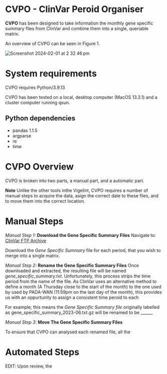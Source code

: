<h1> CVPO - ClinVar Peroid Organiser </h1>

**CVPO** has been designed to take information the monthly gene specific summary files from ClinVar and combine them into a single, queriable matrix. 

An overview of CVPO can be seen in Figure 1.

![Screenshot 2024-02-01 at 2 32 46 pm](https://github.com/MedicalGenomicsLab/Vigelint/assets/15273099/bea6aed6-4184-4972-8674-8e8f0550d4fd)

# System requirements
CVPO requires Python/3.9.13

CVPO has been tested on a local, desktop computer (MacOS 13.3.1) and a cluster computer running qsun.

## Python dependencies
- pandas 1.1.5
- argparse
- re
- time


# CVPO Overview 

CVPO is broken into two parts, a manual part, and a automatic part.

**Note** Unlike the other tools inthe Vigelint, CVPO requires a number of manual steps to acquire the data, asign the correct date to these files, and to move them into the correct location. 

# Manual Steps

_Manual Step 1:_ **Download the Gene Specific Summary Files**
Navigate to:
  [ClinVar FTP Archive](https://ftp.ncbi.nlm.nih.gov/pub/clinvar/tab_delimited/archive/)

Download the _Gene Specific Summary_ file for each period, that you wish to merge into a single matrix.

_Manual Step 2:_ **Rename the Gene Specific Summary Files**
Once downloaded and extracted, the resulting file will be named _gene_specific_summary.txt_. Unfortunately, this process strips the time period from the name of the file.
As ClinVar uses an alternative method to define a month (A Thursday close to the start of the month) to the one used by used by PADA-WAN (11:59pm on the last day of the month), this provides us with an oppurtunity to assign a consistent time peroid to each

For example; this means the _Gene Specific Summary file_ originally labelled as gene_specific_summary_2023-06.txt.gz will be renamed to be ______
 
_Manual Step 3:_ **Move The Gene Specific Summary Files**

To ensure that CVPO can analysed each renamed file, all the 

# Automated Steps 



EDIT:
Upon review, the 
